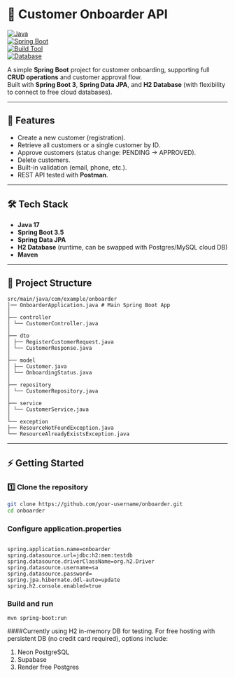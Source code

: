 # 🚀 Customer Onboarder API

[![Java](https://img.shields.io/badge/Java-17-orange?logo=java)](https://www.oracle.com/java/)  
[![Spring Boot](https://img.shields.io/badge/Spring%20Boot-3.5-brightgreen?logo=springboot)](https://spring.io/projects/spring-boot)  
[![Build Tool](https://img.shields.io/badge/Build-Maven-blue?logo=apachemaven)](https://maven.apache.org/)  
[![Database](https://img.shields.io/badge/Database-H2-lightgrey?logo=h2)](https://www.h2database.com)  

A simple **Spring Boot** project for customer onboarding, supporting full **CRUD operations** and customer approval flow.  
Built with **Spring Boot 3**, **Spring Data JPA**, and **H2 Database** (with flexibility to connect to free cloud databases).  

---

## 📌 Features

- Create a new customer (registration).
- Retrieve all customers or a single customer by ID.
- Approve customers (status change: PENDING → APPROVED).
- Delete customers.
- Built-in validation (email, phone, etc.).
- REST API tested with **Postman**.

---

## 🛠️ Tech Stack

- **Java 17**
- **Spring Boot 3.5**
- **Spring Data JPA**
- **H2 Database** (runtime, can be swapped with Postgres/MySQL cloud DB)
- **Maven**

---

## 📂 Project Structure
```
src/main/java/com/example/onboarder
│── OnboarderApplication.java # Main Spring Boot App
│
├── controller
│ └── CustomerController.java
│
├── dto
│ ├── RegisterCustomerRequest.java
│ └── CustomerResponse.java
│
├── model
│ ├── Customer.java
│ └── OnboardingStatus.java
│
├── repository
│ └── CustomerRepository.java
│
├── service
│ └── CustomerService.java
│
└── exception
├── ResourceNotFoundException.java
└── ResourceAlreadyExistsException.java

```


---

## ⚡ Getting Started

### 1️⃣ Clone the repository
```bash
git clone https://github.com/your-username/onboarder.git
cd onboarder
```
### Configure application.properties
```src/main/resources/application.properties

spring.application.name=onboarder
spring.datasource.url=jdbc:h2:mem:testdb
spring.datasource.driverClassName=org.h2.Driver
spring.datasource.username=sa
spring.datasource.password=
spring.jpa.hibernate.ddl-auto=update
spring.h2.console.enabled=true
```

### Build and run 
```
mvn spring-boot:run
```

####Currently using H2 in-memory DB for testing. For free hosting with persistent DB (no credit card required), options include:
1. Neon PostgreSQL
2. Supabase
3. Render free Postgres

